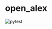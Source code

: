 # open_alex
![pytest](https://github.com/sarojsathish/open_alex/actions/workflows/pytest.yml/badge.svg) <br>
